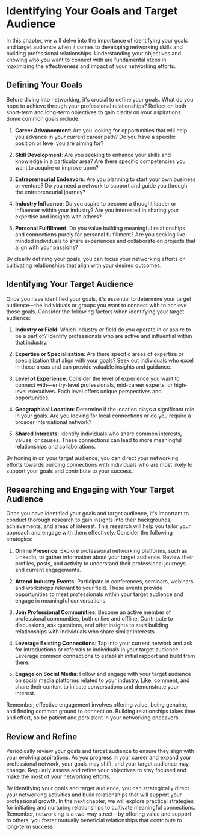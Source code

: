 # Identifying Your Goals and Target Audience

In this chapter, we will delve into the importance of identifying your goals and target audience when it comes to developing networking skills and building professional relationships. Understanding your objectives and knowing who you want to connect with are fundamental steps in maximizing the effectiveness and impact of your networking efforts.

## Defining Your Goals

Before diving into networking, it's crucial to define your goals. What do you hope to achieve through your professional relationships? Reflect on both short-term and long-term objectives to gain clarity on your aspirations. Some common goals include:

1. **Career Advancement**: Are you looking for opportunities that will help you advance in your current career path? Do you have a specific position or level you are aiming for?
    
2. **Skill Development**: Are you seeking to enhance your skills and knowledge in a particular area? Are there specific competencies you want to acquire or improve upon?
    
3. **Entrepreneurial Endeavors**: Are you planning to start your own business or venture? Do you need a network to support and guide you through the entrepreneurial journey?
    
4. **Industry Influence**: Do you aspire to become a thought leader or influencer within your industry? Are you interested in sharing your expertise and insights with others?
    
5. **Personal Fulfillment**: Do you value building meaningful relationships and connections purely for personal fulfillment? Are you seeking like-minded individuals to share experiences and collaborate on projects that align with your passions?
    

By clearly defining your goals, you can focus your networking efforts on cultivating relationships that align with your desired outcomes.

## Identifying Your Target Audience

Once you have identified your goals, it's essential to determine your target audience—the individuals or groups you want to connect with to achieve those goals. Consider the following factors when identifying your target audience:

1. **Industry or Field**: Which industry or field do you operate in or aspire to be a part of? Identify professionals who are active and influential within that industry.
    
2. **Expertise or Specialization**: Are there specific areas of expertise or specialization that align with your goals? Seek out individuals who excel in those areas and can provide valuable insights and guidance.
    
3. **Level of Experience**: Consider the level of experience you want to connect with—entry-level professionals, mid-career experts, or high-level executives. Each level offers unique perspectives and opportunities.
    
4. **Geographical Location**: Determine if the location plays a significant role in your goals. Are you looking for local connections or do you require a broader international network?
    
5. **Shared Interests**: Identify individuals who share common interests, values, or causes. These connections can lead to more meaningful relationships and collaborations.
    

By honing in on your target audience, you can direct your networking efforts towards building connections with individuals who are most likely to support your goals and contribute to your success.

## Researching and Engaging with Your Target Audience

Once you have identified your goals and target audience, it's important to conduct thorough research to gain insights into their backgrounds, achievements, and areas of interest. This research will help you tailor your approach and engage with them effectively. Consider the following strategies:

1. **Online Presence**: Explore professional networking platforms, such as LinkedIn, to gather information about your target audience. Review their profiles, posts, and activity to understand their professional journeys and current engagements.
    
2. **Attend Industry Events**: Participate in conferences, seminars, webinars, and workshops relevant to your field. These events provide opportunities to meet professionals within your target audience and engage in meaningful conversations.
    
3. **Join Professional Communities**: Become an active member of professional communities, both online and offline. Contribute to discussions, ask questions, and offer insights to start building relationships with individuals who share similar interests.
    
4. **Leverage Existing Connections**: Tap into your current network and ask for introductions or referrals to individuals in your target audience. Leverage common connections to establish initial rapport and build from there.
    
5. **Engage on Social Media**: Follow and engage with your target audience on social media platforms related to your industry. Like, comment, and share their content to initiate conversations and demonstrate your interest.
    

Remember, effective engagement involves offering value, being genuine, and finding common ground to connect on. Building relationships takes time and effort, so be patient and persistent in your networking endeavors.

## Review and Refine

Periodically review your goals and target audience to ensure they align with your evolving aspirations. As you progress in your career and expand your professional network, your goals may shift, and your target audience may change. Regularly assess and refine your objectives to stay focused and make the most of your networking efforts.

By identifying your goals and target audience, you can strategically direct your networking activities and build relationships that will support your professional growth. In the next chapter, we will explore practical strategies for initiating and nurturing relationships to cultivate meaningful connections. Remember, networking is a two-way street—by offering value and support to others, you foster mutually beneficial relationships that contribute to long-term success.
